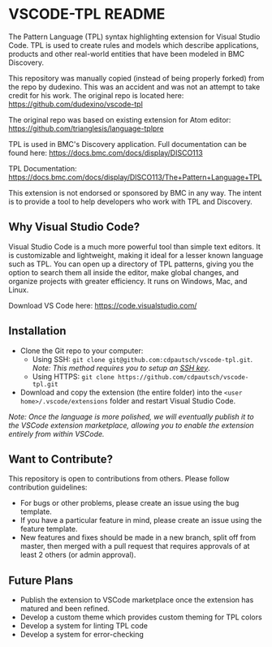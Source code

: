 # VSCODE-TPL README

The Pattern Language (TPL) syntax highlighting extension for Visual Studio Code. TPL is used to create rules and models which describe applications, products and other real-world entities that have been modeled in BMC Discovery.

This repository was manually copied (instead of being properly forked) from the repo by dudexino. This was an accident and was not an attempt to take credit for his work. The original repo is located here: https://github.com/dudexino/vscode-tpl

The original repo was based on existing extension for Atom editor: https://github.com/trianglesis/language-tplpre

TPL is used in BMC's Discovery application. Full documentation can be found here: https://docs.bmc.com/docs/display/DISCO113

TPL Documentation: https://docs.bmc.com/docs/display/DISCO113/The+Pattern+Language+TPL

This extension is not endorsed or sponsored by BMC in any way. The intent is to provide a tool to help developers who work with TPL and Discovery.

## Why Visual Studio Code?
Visual Studio Code is a much more powerful tool than simple text editors. It is customizable and lightweight, making it ideal for a lesser known language such as TPL. You can open up a directory of TPL patterns, giving you the option to search them all inside the editor, make global changes, and organize projects with greater efficiency. It runs on Windows, Mac, and Linux.

Download VS Code here: https://code.visualstudio.com/

## Installation
* Clone the Git repo to your computer:
    * Using SSH: `git clone git@github.com:cdpautsch/vscode-tpl.git`. _Note: This method requires you to setup an [SSH key](https://help.github.com/en/articles/connecting-to-github-with-ssh)_.
    * Using HTTPS: `git clone https://github.com/cdpautsch/vscode-tpl.git`
* Download and copy the extension (the entire folder) into the `<user home>/.vscode/extensions` folder and restart Visual Studio Code.

_Note: Once the language is more polished, we will eventually publish it to the VSCode extension marketplace, allowing you to enable the extension entirely from within VSCode._

## Want to Contribute?
This repository is open to contributions from others. Please follow contribution guidelines:
* For bugs or other problems, please create an issue using the bug template.
* If you have a particular feature in mind, please create an issue using the feature template.
* New features and fixes should be made in a new branch, split off from master, then merged with a pull request that requires approvals of at least 2 others (or admin approval).

## Future Plans
* Publish the extension to VSCode marketplace once the extension has matured and been refined.
* Develop a custom theme which provides custom theming for TPL colors
* Develop a system for linting TPL code
* Develop a system for error-checking
